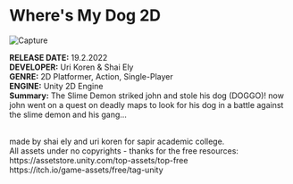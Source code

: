 # Where's My Dog 2D
![Capture](https://i.ibb.co/5LmThnK/WMD.jpg)

<b>RELEASE DATE:</b> 19.2.2022
<br>
<b>DEVELOPER:</b> Uri Koren & Shai Ely 
<br>
<b>GENRE:</b> 2D Platformer, Action, Single-Player
<br>
<b>ENGINE:</b> Unity 2D Engine
<br>
<b>Summary:</b> The Slime Demon striked john and stole his dog (DOGGO)! now john went on a quest on deadly maps to look for his dog in a battle against the slime demon and his gang...


<br>
made by shai ely and uri koren for sapir academic college.
<br>
All assets under no copyrights - thanks for the free resources:
<br>
https://assetstore.unity.com/top-assets/top-free
</br>
https://itch.io/game-assets/free/tag-unity
